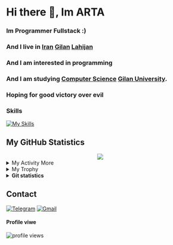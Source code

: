 
# Hi there 👋, Im ARTA 
### Im Programmer Fullstack :) 

### And I live in  [Iran](https://en.wikipedia.org/wiki/Iran) [Gilan](https://en.wikipedia.org/wiki/Gilan_province) [Lahijan](https://en.wikipedia.org/wiki/Lahijan)
### And I am interested in programming 
### And I am studying [Computer Science](https://en.wikipedia.org/wiki/Computer_science) [Gilan University](https://en.wikipedia.org/wiki/University_of_Guilan).
### Hoping for good victory over evil

### Skills
[![My Skills](https://skillicons.dev/icons?i=html,css,js,jquery,ts,react,redux,webpack,next,qt,git,github,vscode,atom,netlify,wordpress,mongodb,figma,vercel,redis,tailwind,bootstrap,materialui,nodejs,express,nest,go,py,electron,markdown&perline=10&theme=light)](https://github.com/artafallahpoor)


## My GitHub Statistics
<div align="center">
  <img src="https://github-readme-streak-stats.herokuapp.com?user=artafallahpoor"/>
</div>
<details>
  <summary>My Activity More</summary>
  <div align="center">
    <br/>
    <a href="https://github.com/anuraghazra/github-readme-stats"><img alt="erfanansari's Github Stats" src="https://github-readme-stats.vercel.app/api?username=artafallahpoor&show_icons=true&" height="192px"/></a>
    <a href="https://github.com/anuraghazra/github-readme-stats"><img alt="erfanansari's Top Languages" src="https://github-readme-stats.vercel.app/api/top-langs/?username=artafallahpoor&langs_count=8&layout=compact&hide_border=false&" height="192px"/></a>
    <br/>
  </div>
  <b>Note:</b> <em>Top languages is only a metric of the languages my public code consists of and doesn't reflect experience or skill level.</em>
</details>
<details>
  <summary>My Trophy</summary>
  <div align="center">
    <br/>
    <a href="https://github.com/anuraghazra/github-readme-stats"><img alt="artafallahpoor's Top Languages" src="https://github-profile-trophy.vercel.app/?username=artafallahpoor" height="192px"/></a>
    <br/>
  </div>
  <b>Note:</b> <em>Top languages is only a metric of the languages my public code consists of and doesn't reflect experience or skill level.</em>
</details>

<details close="true">
  <summary><b> Git statistics </b></summary>
  <div align="center">
    <img height="150px" src="https://github-readme-stats.vercel.app/api?username=artafallahpoor&show_icons=true" />
    <img height="150px" src="https://github-readme-stats.vercel.app/api/top-langs/?username=artafallahpoor&hide=html&layout=compact" />
  </div>
 </details>

## ️Contact
<a href="https://t.me/hallo_apta"><img alt="Telegram" title="t.me/hallo_apta" src="https://img.shields.io/badge/Telegram-1C8CC5?logo=telegram&logoColor=white"/></a>
<a href="mailto:artafallahpoor@gmail.com"><img alt="Gmail" title="artafallahpoor@gmail.com" src="https://img.shields.io/badge/Gmail-DE4032?logo=gmail&logoColor=white"/></a>

#### Profile viwe 
<p align="left"> <img src="https://komarev.com/ghpvc/?username=artafallahpoor&label=Profile%20views&color=0e75b6&style=flat" alt="profile views" /> </p>

